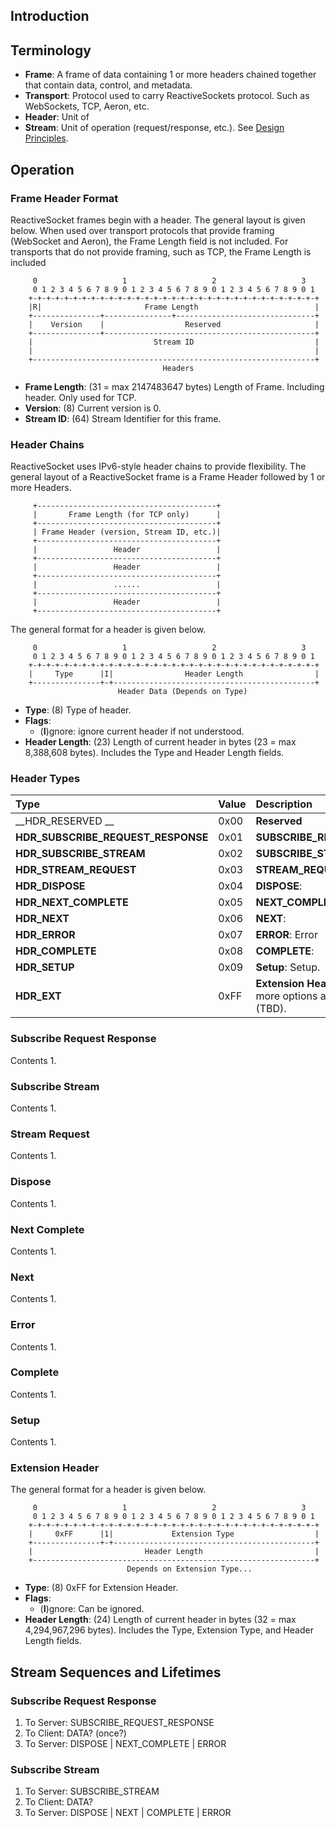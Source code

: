 ## Introduction

## Terminology

* __Frame__: A frame of data containing 1 or more headers chained together that contain data, control,
and metadata.
* __Transport__: Protocol used to carry ReactiveSockets protocol. Such as WebSockets, TCP, Aeron, etc.
* __Header__: Unit of 
* __Stream__: Unit of operation (request/response, etc.). See [Design Principles](DesignPrinciples.md).

## Operation

### Frame Header Format

ReactiveSocket frames begin with a header. The general layout is given below. When used over
transport protocols that provide framing (WebSocket and Aeron), the Frame Length field is not included.
For transports that do not provide framing, such as TCP, the Frame Length is included

```
     0                   1                   2                   3
     0 1 2 3 4 5 6 7 8 9 0 1 2 3 4 5 6 7 8 9 0 1 2 3 4 5 6 7 8 9 0 1
    +-+-+-+-+-+-+-+-+-+-+-+-+-+-+-+-+-+-+-+-+-+-+-+-+-+-+-+-+-+-+-+-+
    |R|                       Frame Length                          |
    +---------------+---------------+-------------------------------+
    |    Version    |                  Reserved                     |
    +---------------+-----------------------------------------------+
    |                           Stream ID                           |
    |                                                               |
    +---------------------------------------------------------------+
                                  Headers
```

* __Frame Length__: (31 = max 2147483647 bytes) Length of Frame. Including header. Only used for TCP.
* __Version__: (8) Current version is 0.
* __Stream ID__: (64) Stream Identifier for this frame.

### Header Chains

ReactiveSocket uses IPv6-style header chains to provide flexibility. The general layout of a ReactiveSocket
frame is a Frame Header followed by 1 or more Headers.

```
     +----------------------------------------+
     |       Frame Length (for TCP only)      |
     +----------------------------------------+
     | Frame Header (version, Stream ID, etc.)|
     +----------------------------------------+
     |                 Header                 |
     +----------------------------------------+
     |                 Header                 |
     +----------------------------------------+
     |                 ......                 |
     +----------------------------------------+
     |                 Header                 |
     +----------------------------------------+
```

The general format for a header is given below.

```
     0                   1                   2                   3
     0 1 2 3 4 5 6 7 8 9 0 1 2 3 4 5 6 7 8 9 0 1 2 3 4 5 6 7 8 9 0 1
    +-+-+-+-+-+-+-+-+-+-+-+-+-+-+-+-+-+-+-+-+-+-+-+-+-+-+-+-+-+-+-+-+
    |     Type      |I|                Header Length                |
    +---------------+-+---------------------------------------------+
                        Header Data (Depends on Type)
```

* __Type__: (8) Type of header.
* __Flags__:
    * (__I__)gnore: ignore current header if not understood.
* __Header Length__: (23) Length of current header in bytes (23 = max 8,388,608 bytes). Includes
the Type and Header Length fields.

### Header Types

|  Type                              | Value  | Description |
|:-----------------------------------|:-------|:------------|
| __HDR_RESERVED __                  | 0x00 | __Reserved__ |
| __HDR_SUBSCRIBE_REQUEST_RESPONSE__ | 0x01 | __SUBSCRIBE_REQUEST_RESPONSE__: |
| __HDR_SUBSCRIBE_STREAM__           | 0x02 | __SUBSCRIBE_STREAM__: |
| __HDR_STREAM_REQUEST__             | 0x03 | __STREAM_REQUEST__: |
| __HDR_DISPOSE__                    | 0x04 | __DISPOSE__: |
| __HDR_NEXT_COMPLETE__              | 0x05 | __NEXT_COMPLETE__: |
| __HDR_NEXT__                       | 0x06 | __NEXT__: |
| __HDR_ERROR__                      | 0x07 | __ERROR__: Error |
| __HDR_COMPLETE__                   | 0x08 | __COMPLETE__: |
| __HDR_SETUP__                      | 0x09 | __Setup__: Setup. |
| __HDR_EXT__                        | 0xFF | __Extension Header__: Used to extend more options as well as extensions (TBD). |

### Subscribe Request Response

Contents
1. 

### Subscribe Stream

Contents
1.

### Stream Request

Contents
1.

### Dispose

Contents
1.

### Next Complete

Contents
1.

### Next

Contents
1.

### Error

Contents
1.

### Complete

Contents
1.

### Setup

Contents
1.

### Extension Header

The general format for a header is given below.

```
     0                   1                   2                   3
     0 1 2 3 4 5 6 7 8 9 0 1 2 3 4 5 6 7 8 9 0 1 2 3 4 5 6 7 8 9 0 1
    +-+-+-+-+-+-+-+-+-+-+-+-+-+-+-+-+-+-+-+-+-+-+-+-+-+-+-+-+-+-+-+-+
    |     0xFF      |1|             Extension Type                  |
    +---------------+-+---------------------------------------------+
    |                         Header Length                         |
    +---------------------------------------------------------------+
                          Depends on Extension Type...
```

* __Type__: (8) 0xFF for Extension Header.
* __Flags__:
    * (__I__)gnore: Can be ignored.
* __Header Length__: (24) Length of current header in bytes (32 = max 4,294,967,296 bytes). Includes
the Type, Extension Type, and Header Length fields.

## Stream Sequences and Lifetimes

### Subscribe Request Response

1. To Server: SUBSCRIBE_REQUEST_RESPONSE
1. To Client: DATA? (once?)
1. To Server: DISPOSE | NEXT_COMPLETE | ERROR

### Subscribe Stream

1. To Server: SUBSCRIBE_STREAM
1. To Client: DATA?
1. To Server: DISPOSE | NEXT | COMPLETE | ERROR
